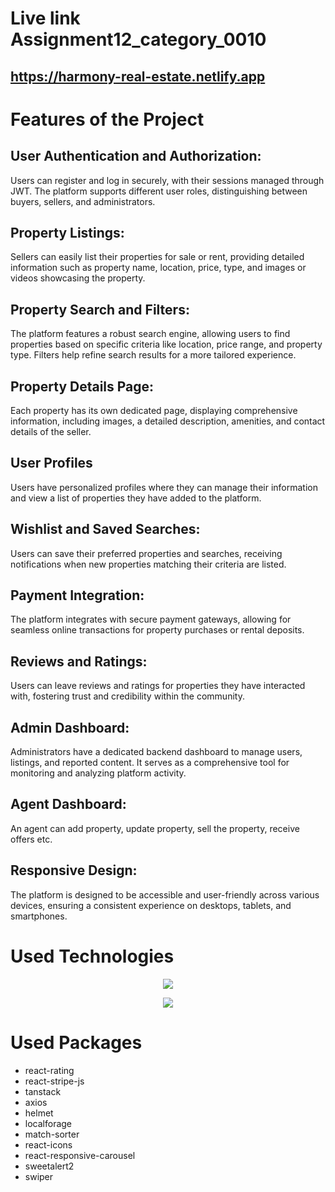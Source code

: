 
# Live link Assignment12_category_0010

## https://harmony-real-estate.netlify.app



# Features of the Project

## User Authentication and Authorization:
   Users can register and log in securely, with their sessions managed through JWT. The platform supports different user roles, distinguishing between buyers, sellers, and administrators.

## Property Listings:
   Sellers can easily list their properties for sale or rent, providing detailed information such as property name, location, price, type, and images or videos showcasing the property.

## Property Search and Filters:
   The platform features a robust search engine, allowing users to find properties based on specific criteria like location, price range, and property type. Filters help refine search results for a more tailored experience.

## Property Details Page:
   Each property has its own dedicated page, displaying comprehensive information, including images, a detailed description, amenities, and contact details of the seller.

## User Profiles
   Users have personalized profiles where they can manage their information and view a list of properties they have added to the platform.

## Wishlist and Saved Searches:
   Users can save their preferred properties and searches, receiving notifications when new properties matching their criteria are listed.

## Payment Integration:
   The platform integrates with secure payment gateways, allowing for seamless online transactions for property purchases or rental deposits.

## Reviews and Ratings:
   Users can leave reviews and ratings for properties they have interacted with, fostering trust and credibility within the community.

## Admin Dashboard:
   Administrators have a dedicated backend dashboard to manage users, listings, and reported content. It serves as a comprehensive tool for monitoring and analyzing platform activity.

## Agent Dashboard:
   An agent can add property, update property, sell the property, receive offers etc.

## Responsive Design:
   The platform is designed to be accessible and user-friendly across various devices, ensuring a consistent experience on desktops, tablets, and smartphones.


# Used Technologies

<p align="center">
  <a href="https://skillicons.dev">
    <img src="https://skillicons.dev/icons?i=tailwind,firebase,mongodb,react,express,nodejs" />
  </a>
</p>
<p align="center">
  <a href="https://skillicons.dev">
    <img src="https://skillicons.dev/icons?i=html,css,js,github,vscode" />
  </a>
</p>


# Used Packages
 - react-rating
 - react-stripe-js
 - tanstack
 - axios
 - helmet
 - localforage
 - match-sorter
 - react-icons
 - react-responsive-carousel
 - sweetalert2
 - swiper